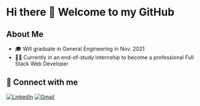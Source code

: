 # Hi there :wave: Welcome to my GitHub

## About Me
- :mortar_board: Will graduate in General Engineering in Nov. 2021
- :man_technologist: Currently in an end-of-study internship to become a professional Full Stack Web Developer

## :handshake: Connect with me
[![LinkedIn](https://img.shields.io/badge/-LINKEDIN-0077B5?style=for-the-badge&logo=linkedin&logoColor=white)](https://www.linkedin.com/in/raphael-chalicarne/)
[![Gmail](https://img.shields.io/badge/-GMAIL-D14836?style=for-the-badge&logo=gmail&logoColor=white)](mailto:raphael.chalicarne@outlook.com)

<!--
**raphaelchalicarne/raphaelchalicarne** is a ✨ _special_ ✨ repository because its `README.md` (this file) appears on your GitHub profile.

Here are some ideas to get you started:

- 🔭 I’m currently working on ...
- 🌱 I’m currently learning ...
- 👯 I’m looking to collaborate on ...
- 🤔 I’m looking for help with ...
- 💬 Ask me about ...
- 📫 How to reach me: ...
- 😄 Pronouns: ...
- ⚡ Fun fact: ...
-->
